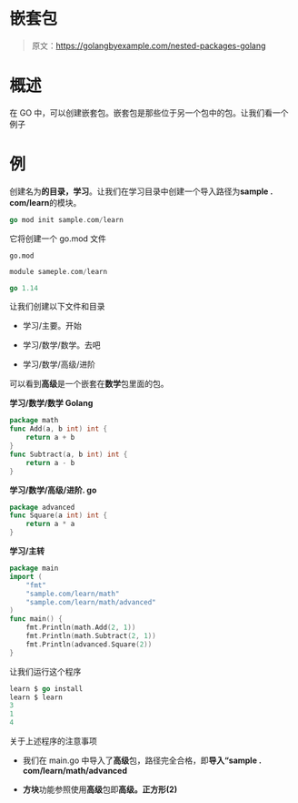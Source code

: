 # 嵌套包

> 原文：<https://golangbyexample.com/nested-packages-golang>

# **概述**

在 GO 中，可以创建嵌套包。嵌套包是那些位于另一个包中的包。让我们看一个例子

# **例**

创建名为**的目录，学习**。让我们在学习目录中创建一个导入路径为**sample . com/learn**的模块。

```go
go mod init sample.com/learn
```

它将创建一个 go.mod 文件

`go.mod`

```go
module sameple.com/learn

go 1.14
```

让我们创建以下文件和目录

*   学习/主要。开始

*   学习/数学/数学。去吧

*   学习/数学/高级/进阶

可以看到**高级**是一个嵌套在**数学**包里面的包。

**学习/数学/数学 Golang**

```go
package math
func Add(a, b int) int {
    return a + b
}
func Subtract(a, b int) int {
    return a - b
}
```

**学习/数学/高级/进阶. go**

```go
package advanced
func Square(a int) int {
    return a * a
}
```

**学习/主转**

```go
package main
import (
    "fmt"
    "sample.com/learn/math"
    "sample.com/learn/math/advanced"
)
func main() {
    fmt.Println(math.Add(2, 1))
    fmt.Println(math.Subtract(2, 1))
    fmt.Println(advanced.Square(2))
}
```

让我们运行这个程序

```go
learn $ go install
learn $ learn
3
1
4
```

关于上述程序的注意事项

*   我们在 main.go 中导入了**高级**包，路径完全合格，即**导入“sample . com/learn/math/advanced**

*   **方块**功能参照使用**高级**包即**高级。正方形(2)**